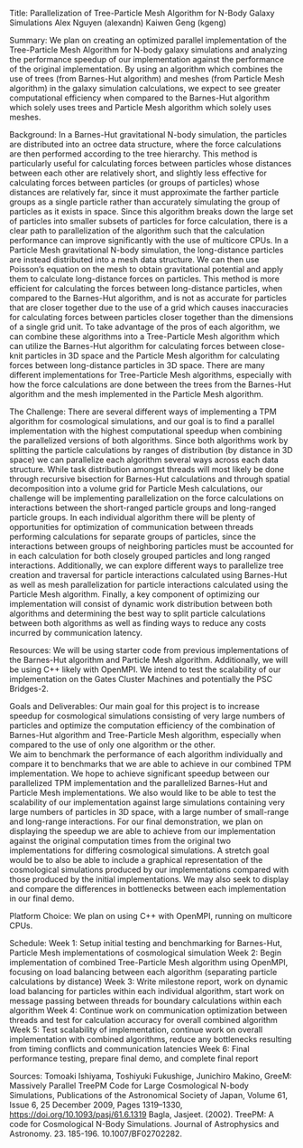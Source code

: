 Title: Parallelization of Tree-Particle Mesh Algorithm for
N-Body Galaxy Simulations
Alex Nguyen (alexandn)
Kaiwen Geng (kgeng)

Summary:
	We plan on creating an optimized parallel implementation of the Tree-Particle Mesh Algorithm for N-body galaxy simulations and analyzing the performance speedup of our implementation against the performance of the original implementation. By using an algorithm which combines the use of trees (from Barnes-Hut algorithm) and meshes (from Particle Mesh algorithm) in the galaxy simulation calculations, we expect to see greater computational efficiency when compared to the Barnes-Hut algorithm which solely uses trees and Particle Mesh algorithm which solely uses meshes.

Background:
	In a Barnes-Hut gravitational N-body simulation, the particles are distributed into an octree data structure, where the force calculations are then performed according to the tree hierarchy. This method is particularly useful for calculating forces between particles whose distances between each other are relatively short, and slightly less effective for calculating forces between particles (or groups of particles) whose distances are relatively far, since it must approximate the farther particle groups as a single particle rather than accurately simulating the group of particles as it exists in space. Since this algorithm breaks down the large set of particles into smaller subsets of particles for force calculation, there is a clear path to parallelization of the algorithm such that the calculation performance can improve significantly with the use of multicore CPUs. 
	In a Particle Mesh gravitational N-body simulation, the long-distance particles are instead distributed into a mesh data structure. We can then use Poisson’s equation on the mesh to obtain gravitational potential and apply them to calculate long-distance forces on particles. This method is more efficient for calculating the forces between long-distance particles, when compared to the Barnes-Hut algorithm, and is not as accurate for particles that are closer together due to the use of a grid which causes inaccuracies for calculating forces between particles closer together than the dimensions of a single grid unit. 
	To take advantage of the pros of each algorithm, we can combine these algorithms into a Tree-Particle Mesh algorithm which can utilize the Barnes-Hut algorithm for calculating forces between close-knit particles in 3D space and the Particle Mesh algorithm for calculating forces between long-distance particles in 3D space. There are many different implementations for Tree-Particle Mesh algorithms, especially with how the force calculations are done between the trees from the Barnes-Hut algorithm and the mesh implemented in the Particle Mesh algorithm.

The Challenge:
	There are several different ways of implementing a TPM algorithm for cosmological simulations, and our goal is to find a parallel implementation with the highest computational speedup when combining the parallelized versions of both algorithms. Since both algorithms work by splitting the particle calculations by ranges of distribution (by distance in 3D space) we can parallelize each algorithm several ways across each data structure. While task distribution amongst threads will most likely be done through recursive bisection for Barnes-Hut calculations  and through spatial decomposition into a volume grid for Particle Mesh calculations, our challenge will be implementing parallelization on the force calculations on interactions between the short-ranged particle groups and long-ranged particle groups.
In each individual algorithm there will be plenty of opportunities for optimization of communication between threads performing calculations for separate groups of particles, since the interactions between groups of neighboring particles must be accounted for in each calculation for both closely grouped particles and long ranged interactions. Additionally, we can explore different ways to parallelize tree creation and traversal for particle interactions calculated using Barnes-Hut as well as mesh parallelization for particle interactions calculated using the Particle Mesh algorithm. Finally, a key component of optimizing our implementation will consist of dynamic work distribution between both algorithms and determining the best way to split particle calculations between both algorithms as well as finding ways to reduce any costs incurred by communication latency. 


Resources:
	We will be using starter code from previous implementations of the Barnes-Hut algorithm and Particle Mesh algorithm. Additionally, we will be using C++ likely with OpenMPI. We intend to test the scalability of our implementation on the Gates Cluster Machines and potentially the PSC Bridges-2. 

Goals and Deliverables:
Our main goal for this project is to increase speedup for cosmological simulations consisting of very large numbers of particles and optimize the computation efficiency of the combination of Barnes-Hut algorithm and Tree-Particle Mesh algorithm, especially when compared to the use of only one algorithm or the other.	
	We aim to benchmark the performance of each algorithm individually and compare it to benchmarks that we are able to achieve in our combined TPM implementation. We hope to achieve significant speedup between our parallelized TPM implementation and the parallelized Barnes-Hut and Particle Mesh implementations. We also would like to be able to test the scalability of our implementation against large simulations containing very large numbers of particles in 3D space, with a large number of small-range and long-range interactions. 
	For our final demonstration, we plan on displaying the speedup we are able to achieve from our implementation against the original computation times from the original two implementations for differing cosmological simulations. A stretch goal would be to also be able to include a graphical representation of the cosmological simulations produced by our implementations compared with those produced by the initial implementations. We may also seek to display and compare the differences in bottlenecks between each implementation in our final demo.

Platform Choice:
	We plan on using C++ with OpenMPI, running on multicore CPUs. 


Schedule:
Week 1: Setup initial testing and benchmarking for Barnes-Hut, Particle Mesh implementations of cosmological simulation
Week 2: Begin implementation of combined Tree-Particle Mesh algorithm using OpenMPI, focusing on load balancing between each algorithm (separating particle calculations by distance)
Week 3: Write milestone report, work on dynamic load balancing for particles within each individual algorithm, start work on message passing between threads for boundary calculations within each algorithm
Week 4: Continue work on communication optimization between threads and test for calculation accuracy for overall combined algorithm
Week 5: Test scalability of implementation, continue work on overall implementation with combined algorithms, reduce any bottlenecks resulting from timing conflicts and communication latencies
Week 6: Final performance testing, prepare final demo, and complete final report

Sources:
Tomoaki Ishiyama, Toshiyuki Fukushige, Junichiro Makino, GreeM: Massively Parallel TreePM Code for Large Cosmological N-body Simulations, Publications of the Astronomical Society of Japan, Volume 61, Issue 6, 25 December 2009, Pages 1319–1330, https://doi.org/10.1093/pasj/61.6.1319
Bagla, Jasjeet. (2002). TreePM: A code for Cosmological N-Body Simulations. Journal of Astrophysics and Astronomy. 23. 185-196. 10.1007/BF02702282. 
